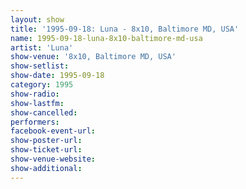 ```yaml
---
layout: show
title: '1995-09-18: Luna - 8x10, Baltimore MD, USA'
name: 1995-09-18-luna-8x10-baltimore-md-usa
artist: 'Luna'
show-venue: '8x10, Baltimore MD, USA'
show-setlist: 
show-date: 1995-09-18
category: 1995
show-radio: 
show-lastfm: 
show-cancelled: 
performers: 
facebook-event-url: 
show-poster-url: 
show-ticket-url: 
show-venue-website: 
show-additional: 
---
```


